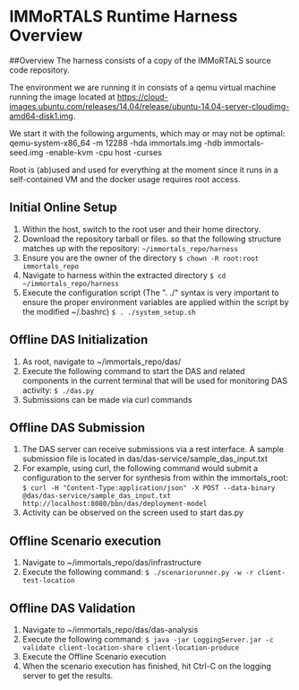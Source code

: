 # IMMoRTALS Runtime Harness Overview

##Overview
The harness consists of a copy of the IMMoRTALS source code repository.

The environment we are running it in consists of a qemu virtual machine running the image located at https://cloud-images.ubuntu.com/releases/14.04/release/ubuntu-14.04-server-cloudimg-amd64-disk1.img.

We start it with the following arguments, which may or may not be optimal: qemu-system-x86_64 -m 12288 -hda immortals.img -hdb immortals-seed.img -enable-kvm -cpu host -curses

Root is (ab)used and used for everything at the moment since it runs in a self-contained VM and the docker usage requires root access.

## Initial Online Setup
1.  Within the host, switch to the root user and their home directory.
2.  Download the repository tarball or files. so that the following structure matches up with the repository:
    `~/immortals_repo/harness`
3.  Ensure you are the owner of the directory
    `$ chown -R root:root immortals_repo`
3.  Navigate to harness within the extracted directory
    `$ cd ~/immortals_repo/harness`
4.  Execute the configuration script (The ". ./" syntax is very important to ensure the proper environment variables are applied within the script by the modified ~/.bashrc)
    `$ . ./system_setup.sh`

## Offline DAS Initialization
1.  As root, navigate to ~/immortals_repo/das/
2.  Execute the following command to start the DAS and related components in the current terminal that will be used for monitoring DAS activity:
    `$ ./das.py`
4.  Submissions can be made via curl commands

## Offline DAS Submission
1.  The DAS server can receive submissions via a rest interface. A sample submission file is located in das/das-service/sample_das_input.txt
2.  For example, using curl, the following command would submit a configuration to the server for synthesis from within the immortals_root:
    `$ curl -H "Content-Type:application/json" -X POST --data-binary @das/das-service/sample_das_input.txt http://localhost:8080/bbn/das/deployment-model`
3.  Activity can be observed on the screen used to start das.py

## Offline Scenario execution
1.  Navigate to ~/immortals_repo/das/infrastructure
1.  Execute the following command:
    `$ ./scenariorunner.py -w -r client-test-location`

## Offline DAS Validation
1.  Navigate to ~/immortals_repo/das/das-analysis
2.  Execute the following command:
   `$ java -jar LoggingServer.jar -c validate client-location-share client-location-produce`
3.  Execute the Offline Scenario execution
4.  When the scenario execution has finished, hit Ctrl-C on the logging server to get the results.

